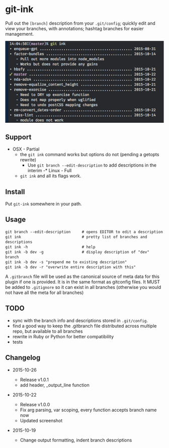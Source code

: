 # git-ink

Pull out the `[branch]` description from your `.git/config`; quickly edit and
view your branches, with annotations; hashtag branches for easier management.

![Screenshot of output](screenshot.png)

## Support

- OSX - Partial
    - the `git ink` command works but options do not (pending a getopts rewrite)
        - Use `git branch --edit-description` to add descriptions in the interim
-* Linux - Full
    - `git ink` and all its flags work.

## Install

Put `git-ink` somewhere in your path.

## Usage

```shell
git branch --edit-description     # opens EDITOR to edit a description
git ink                           # pretty list of branches and descriptions
git ink -h                        # help
git ink -b dev -g                 # display description of "dev" branch
git ink -b dev -s "prepend me to existing description"
git ink -b dev -r "overwrite entire description with this"
```

A `.gitbranch` file will be used as the canonical source of meta data for this
plugin if one is provided. It is in the same format as gitconfig files.
It MUST be added to `.gitignore` so it can exist in all branches (otherwise
you would not have all the meta for all branches)

## TODO

- sync with the branch info and descriptions stored in `.git/config`.
- find a good way to keep the .gitbranch file distributed across multiple repo,
  but available to all branches
- rewrite in Ruby or Python for better compatibility
- tests

## Changelog

- 2015-10-26
    - Release v1.0.1
    - add header, _output_line function

- 2015-10-22
    - Release v1.0.0
    - Fix arg parsing, var scoping, every function accepts branch name now
    - Updated screenshot

- 2015-10-19
    - Change output formatting, indent branch descriptions

